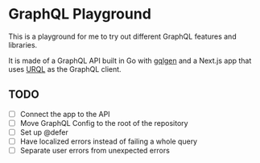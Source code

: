 # GraphQL Playground

This is a playground for me to try out different GraphQL features and libraries.

It is made of a GraphQL API built in Go with [gqlgen](https://gqlgen.com/) and
a Next.js app that uses [URQL](https://formidable.com/open-source/urql/) as the
GraphQL client.

## TODO

- [ ] Connect the app to the API
- [ ] Move GraphQL Config to the root of the repository
- [ ] Set up @defer
- [ ] Have localized errors instead of failing a whole query
- [ ] Separate user errors from unexpected errors